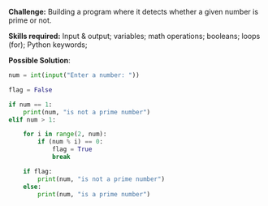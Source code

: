 **Challenge:** Building a program where it detects whether a given number is prime or not.

**Skills required:** Input & output; variables; math operations; booleans; loops (for); Python keywords;

**Possible Solution**:
```python
num = int(input("Enter a number: "))

flag = False

if num == 1:
    print(num, "is not a prime number")
elif num > 1:

    for i in range(2, num):
        if (num % i) == 0:
            flag = True
            break

    if flag:
        print(num, "is not a prime number")
    else:
        print(num, "is a prime number")
```
